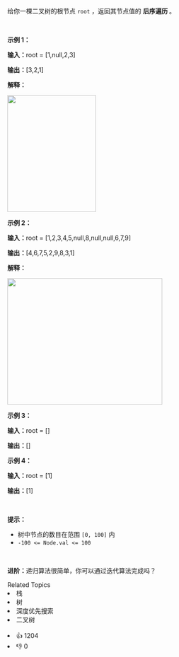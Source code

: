 <p>给你一棵二叉树的根节点 <code>root</code> ，返回其节点值的 <strong>后序遍历 </strong>。</p>

<p>&nbsp;</p>

<p><strong class="example">示例 1：</strong></p>

<div class="example-block"> 
 <p><span class="example-io"><b>输入：</b>root = [1,null,2,3]</span></p> 
</div>

<p><span class="example-io"><b>输出：</b>[3,2,1]</span></p>

<p><strong>解释：</strong></p>

<p><img alt="" src="https://assets.leetcode.com/uploads/2024/08/29/screenshot-2024-08-29-202743.png" style="width: 200px; height: 264px;" /></p>

<p><strong class="example">示例 2：</strong></p>

<div class="example-block"> 
 <p><span class="example-io"><b>输入：</b>root = [1,2,3,4,5,null,8,null,null,6,7,9]</span></p> 
</div>

<p><span class="example-io"><b>输出：</b>[4,6,7,5,2,9,8,3,1]</span></p>

<p><strong>解释：</strong></p>

<p><img alt="" src="https://assets.leetcode.com/uploads/2024/08/29/tree_2.png" style="width: 350px; height: 286px;" /></p>

<p><strong class="example">示例 3：</strong></p>

<div class="example-block"> 
 <p><span class="example-io"><b>输入：</b>root = []</span></p> 
</div>

<p><span class="example-io"><b>输出：</b>[]</span></p>

<p><strong class="example">示例 4：</strong></p>

<div class="example-block"> 
 <p><span class="example-io"><b>输入：</b>root = [1]</span></p> 
</div>

<p><span class="example-io"><b>输出：</b>[1]</span></p>

<p>&nbsp;</p>

<p><strong>提示：</strong></p>

<ul> 
 <li>树中节点的数目在范围 <code>[0, 100]</code> 内</li> 
 <li><code>-100 &lt;= Node.val &lt;= 100</code></li> 
</ul>

<p>&nbsp;</p>

<p><strong>进阶：</strong>递归算法很简单，你可以通过迭代算法完成吗？</p>

<div><div>Related Topics</div><div><li>栈</li><li>树</li><li>深度优先搜索</li><li>二叉树</li></div></div><br><div><li>👍 1204</li><li>👎 0</li></div>